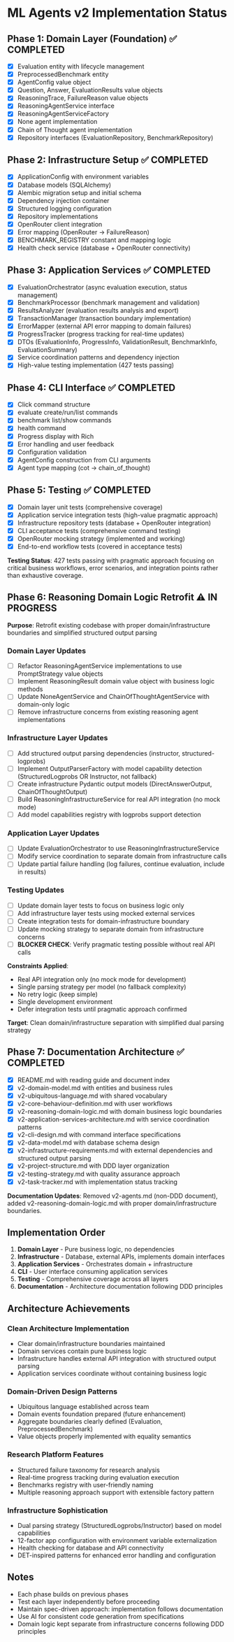 # ML Agents v2 Implementation Status

## Phase 1: Domain Layer (Foundation) ✅ COMPLETED

- [x] Evaluation entity with lifecycle management
- [x] PreprocessedBenchmark entity
- [x] AgentConfig value object
- [x] Question, Answer, EvaluationResults value objects
- [x] ReasoningTrace, FailureReason value objects
- [x] ReasoningAgentService interface
- [x] ReasoningAgentServiceFactory
- [x] None agent implementation
- [x] Chain of Thought agent implementation
- [x] Repository interfaces (EvaluationRepository, BenchmarkRepository)

## Phase 2: Infrastructure Setup ✅ COMPLETED

- [x] ApplicationConfig with environment variables
- [x] Database models (SQLAlchemy)
- [x] Alembic migration setup and initial schema
- [x] Dependency injection container
- [x] Structured logging configuration
- [x] Repository implementations
- [x] OpenRouter client integration
- [x] Error mapping (OpenRouter → FailureReason)
- [x] BENCHMARK_REGISTRY constant and mapping logic
- [x] Health check service (database + OpenRouter connectivity)

## Phase 3: Application Services ✅ COMPLETED

- [x] EvaluationOrchestrator (async evaluation execution, status management)
- [x] BenchmarkProcessor (benchmark management and validation)
- [x] ResultsAnalyzer (evaluation results analysis and export)
- [x] TransactionManager (transaction boundary implementation)
- [x] ErrorMapper (external API error mapping to domain failures)
- [x] ProgressTracker (progress tracking for real-time updates)
- [x] DTOs (EvaluationInfo, ProgressInfo, ValidationResult, BenchmarkInfo, EvaluationSummary)
- [x] Service coordination patterns and dependency injection
- [x] High-value testing implementation (427 tests passing)

## Phase 4: CLI Interface ✅ COMPLETED

- [x] Click command structure
- [x] evaluate create/run/list commands
- [x] benchmark list/show commands
- [x] health command
- [x] Progress display with Rich
- [x] Error handling and user feedback
- [x] Configuration validation
- [x] AgentConfig construction from CLI arguments
- [x] Agent type mapping (cot → chain_of_thought)

## Phase 5: Testing ✅ COMPLETED

- [x] Domain layer unit tests (comprehensive coverage)
- [x] Application service integration tests (high-value pragmatic approach)
- [x] Infrastructure repository tests (database + OpenRouter integration)
- [x] CLI acceptance tests (comprehensive command testing)
- [x] OpenRouter mocking strategy (implemented and working)
- [x] End-to-end workflow tests (covered in acceptance tests)

**Testing Status**: 427 tests passing with pragmatic approach focusing on critical business workflows, error scenarios, and integration points rather than exhaustive coverage.

## Phase 6: Reasoning Domain Logic Retrofit ⚠️ **IN PROGRESS**

**Purpose**: Retrofit existing codebase with proper domain/infrastructure boundaries and simplified structured output parsing

### Domain Layer Updates

- [ ] Refactor ReasoningAgentService implementations to use PromptStrategy value objects
- [ ] Implement ReasoningResult domain value object with business logic methods
- [ ] Update NoneAgentService and ChainOfThoughtAgentService with domain-only logic
- [ ] Remove infrastructure concerns from existing reasoning agent implementations

### Infrastructure Layer Updates

- [ ] Add structured output parsing dependencies (instructor, structured-logprobs)
- [ ] Implement OutputParserFactory with model capability detection (StructuredLogprobs OR Instructor, not fallback)
- [ ] Create infrastructure Pydantic output models (DirectAnswerOutput, ChainOfThoughtOutput)
- [ ] Build ReasoningInfrastructureService for real API integration (no mock mode)
- [ ] Add model capabilities registry with logprobs support detection

### Application Layer Updates

- [ ] Update EvaluationOrchestrator to use ReasoningInfrastructureService
- [ ] Modify service coordination to separate domain from infrastructure calls
- [ ] Update partial failure handling (log failures, continue evaluation, include in results)

### Testing Updates

- [ ] Update domain layer tests to focus on business logic only
- [ ] Add infrastructure layer tests using mocked external services
- [ ] Create integration tests for domain-infrastructure boundary
- [ ] Update mocking strategy to separate domain from infrastructure concerns
- [ ] **BLOCKER CHECK**: Verify pragmatic testing possible without real API calls

**Constraints Applied**:

- Real API integration only (no mock mode for development)
- Single parsing strategy per model (no fallback complexity)
- No retry logic (keep simple)
- Single development environment
- Defer integration tests until pragmatic approach confirmed

**Target**: Clean domain/infrastructure separation with simplified dual parsing strategy

## Phase 7: Documentation Architecture ✅ COMPLETED

- [x] README.md with reading guide and document index
- [x] v2-domain-model.md with entities and business rules
- [x] v2-ubiquitous-language.md with shared vocabulary
- [x] v2-core-behaviour-definition.md with user workflows
- [x] v2-reasoning-domain-logic.md with domain business logic boundaries
- [x] v2-application-services-architecture.md with service coordination patterns
- [x] v2-cli-design.md with command interface specifications
- [x] v2-data-model.md with database schema design
- [x] v2-infrastructure-requirements.md with external dependencies and structured output parsing
- [x] v2-project-structure.md with DDD layer organization
- [x] v2-testing-strategy.md with quality assurance approach
- [x] v2-task-tracker.md with implementation status tracking

**Documentation Updates**: Removed v2-agents.md (non-DDD document), added v2-reasoning-domain-logic.md with proper domain/infrastructure boundaries.

## Implementation Order

1. **Domain Layer** - Pure business logic, no dependencies
2. **Infrastructure** - Database, external APIs, implements domain interfaces
3. **Application Services** - Orchestrates domain + infrastructure
4. **CLI** - User interface consuming application services
5. **Testing** - Comprehensive coverage across all layers
6. **Documentation** - Architecture documentation following DDD principles

## Architecture Achievements

### Clean Architecture Implementation

- Clear domain/infrastructure boundaries maintained
- Domain services contain pure business logic
- Infrastructure handles external API integration with structured output parsing
- Application services coordinate without containing business logic

### Domain-Driven Design Patterns

- Ubiquitous language established across team
- Domain events foundation prepared (future enhancement)
- Aggregate boundaries clearly defined (Evaluation, PreprocessedBenchmark)
- Value objects properly implemented with equality semantics

### Research Platform Features

- Structured failure taxonomy for research analysis
- Real-time progress tracking during evaluation execution
- Benchmarks registry with user-friendly naming
- Multiple reasoning approach support with extensible factory pattern

### Infrastructure Sophistication

- Dual parsing strategy (StructuredLogprobs/Instructor) based on model capabilities
- 12-factor app configuration with environment variable externalization
- Health checking for database and API connectivity
- DET-inspired patterns for enhanced error handling and configuration

## Notes

- Each phase builds on previous phases
- Test each layer independently before proceeding
- Maintain spec-driven approach: implementation follows documentation
- Use AI for consistent code generation from specifications
- Domain logic kept separate from infrastructure concerns following DDD principles
